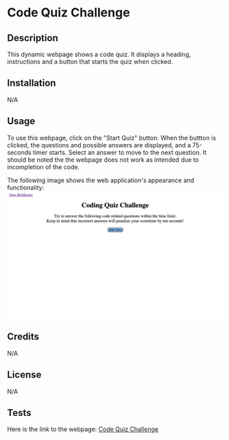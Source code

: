 # Code Quiz Challenge


## Description


This dynamic webpage shows a code quiz. It displays a heading, instructions and a button that starts the quiz when clicked.


## Installation


N/A


## Usage


To use this webpage, click on the "Start Quiz" button. When the buttton is clicked, the questions and possible answers are displayed, and a 75-seconds timer starts. Select an answer to move to the next question.
It should be noted the the webpage does not work as intended due to incompletion of the code.

The following image shows the web application's appearance and functionality:
![The Code Quiz Challenge webpage includes a heading, a timer, instructions and a button.](./Assets/images/screenshot.png)

## Credits


N/A


## License


N/A


## Tests


Here is the link to the webpage:
[Code Quiz Challenge](https://wdverse.github.io/Code-Quiz-Challenge/)